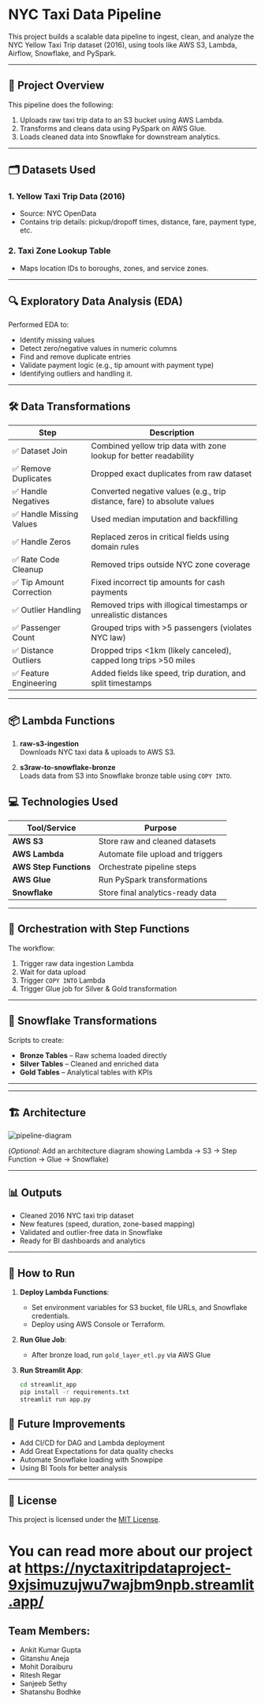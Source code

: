 # NYC Taxi Data Pipeline

This project builds a scalable data pipeline to ingest, clean, and analyze the NYC Yellow Taxi Trip dataset (2016), using tools like AWS S3, Lambda, Airflow, Snowflake, and PySpark.

---

## 🚀 Project Overview

This pipeline does the following:
1. Uploads raw taxi trip data to an S3 bucket using AWS Lambda.
2. Transforms and cleans data using PySpark on AWS Glue.
3. Loads cleaned data into Snowflake for downstream analytics.

---

## 🗂️ Datasets Used

### 1. Yellow Taxi Trip Data (2016)
- Source: NYC OpenData
- Contains trip details: pickup/dropoff times, distance, fare, payment type, etc.

### 2. Taxi Zone Lookup Table
- Maps location IDs to boroughs, zones, and service zones.

---

## 🔍 Exploratory Data Analysis (EDA)

Performed EDA to:
- Identify missing values
- Detect zero/negative values in numeric columns
- Find and remove duplicate entries
- Validate payment logic (e.g., tip amount with payment type)
- Identifying outliers and handling it.

---

## 🛠️ Data Transformations

| Step                        | Description                                                                 |
|----------------------------|-----------------------------------------------------------------------------|
| ✅ Dataset Join            | Combined yellow trip data with zone lookup for better readability           |
| ✅ Remove Duplicates       | Dropped exact duplicates from raw dataset                                   |
| ✅ Handle Negatives        | Converted negative values (e.g., trip distance, fare) to absolute values     |
| ✅ Handle Missing Values   | Used median imputation and backfilling                                       |
| ✅ Handle Zeros            | Replaced zeros in critical fields using domain rules                         |
| ✅ Rate Code Cleanup       | Removed trips outside NYC zone coverage                                     |
| ✅ Tip Amount Correction   | Fixed incorrect tip amounts for cash payments                                |
| ✅ Outlier Handling        | Removed trips with illogical timestamps or unrealistic distances             |
| ✅ Passenger Count         | Grouped trips with >5 passengers (violates NYC law)                          |
| ✅ Distance Outliers       | Dropped trips <1km (likely canceled), capped long trips >50 miles            |
| ✅ Feature Engineering     | Added fields like speed, trip duration, and split timestamps                 |

---


## 📦 Lambda Functions

1. **raw-s3-ingestion**  
   Downloads NYC taxi data & uploads to AWS S3.

2. **s3raw-to-snowflake-bronze**  
   Loads data from S3 into Snowflake bronze table using `COPY INTO`.

## 💻 Technologies Used

| Tool/Service     | Purpose                             |
|------------------|-------------------------------------|
| **AWS S3**        | Store raw and cleaned datasets      |
| **AWS Lambda**    | Automate file upload and triggers   |
| **AWS Step Functions** | Orchestrate pipeline steps     |
| **AWS Glue**      | Run PySpark transformations         |
| **Snowflake**     | Store final analytics-ready data    |


---

## 🔄 Orchestration with Step Functions

The workflow:
1. Trigger raw data ingestion Lambda
2. Wait for data upload
3. Trigger `COPY INTO` Lambda
4. Trigger Glue job for Silver & Gold transformation

---

## 🧬 Snowflake Transformations

Scripts to create:
- **Bronze Tables** – Raw schema loaded directly
- **Silver Tables** – Cleaned and enriched data
- **Gold Tables** – Analytical tables with KPIs

---

---

## 🏗️ Architecture

![pipeline-diagram](docs/nyc_pipeline_architecture.png)

(*Optional*: Add an architecture diagram showing Lambda → S3 → Step Function → Glue → Snowflake)

---

## 📊 Outputs

- Cleaned 2016 NYC taxi trip dataset
- New features (speed, duration, zone-based mapping)
- Validated and outlier-free data in Snowflake
- Ready for BI dashboards and analytics

---

## 🏁 How to Run

1. **Deploy Lambda Functions**: 
   - Set environment variables for S3 bucket, file URLs, and Snowflake credentials.
   - Deploy using AWS Console or Terraform.

2. **Run Glue Job**:
   - After bronze load, run `gold_layer_etl.py` via AWS Glue

3. **Run Streamlit App**:
   ```bash
   cd streamlit_app
   pip install -r requirements.txt
   streamlit run app.py

## 📌 Future Improvements

- Add CI/CD for DAG and Lambda deployment
- Add Great Expectations for data quality checks
- Automate Snowflake loading with Snowpipe
- Using BI Tools for better analysis

---

## 📎 License

This project is licensed under the [MIT License](LICENSE).


# You can read more about our project at https://nyctaxitripdataproject-9xjsimuzujwu7wajbm9npb.streamlit.app/
## Team Members:
- Ankit Kumar Gupta
- Gitanshu Aneja
- Mohit Doraiburu
- Ritesh Regar
- Sanjeeb Sethy
- Shatanshu Bodhke
